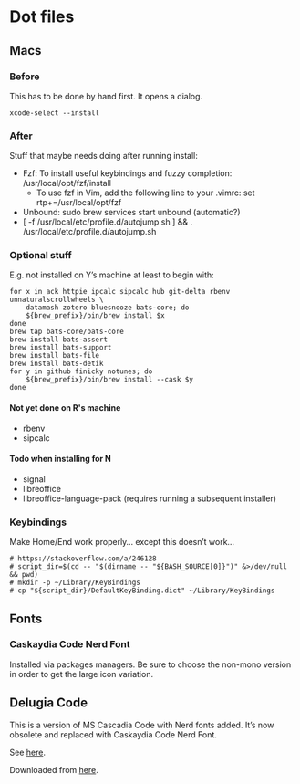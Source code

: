 # Dot files

## Macs

### Before

This has to be done by hand first. It opens a dialog.

```shell
xcode-select --install
```

### After

Stuff that maybe needs doing after running install:

* Fzf: To install useful keybindings and fuzzy completion: /usr/local/opt/fzf/install
    * To use fzf in Vim, add the following line to your .vimrc: set rtp+=/usr/local/opt/fzf
* Unbound: sudo brew services start unbound (automatic?)
* [ -f /usr/local/etc/profile.d/autojump.sh ] && . /usr/local/etc/profile.d/autojump.sh

### Optional stuff

E.g. not installed on Y’s machine at least to begin with:

```shell
for x in ack httpie ipcalc sipcalc hub git-delta rbenv unnaturalscrollwheels \
    datamash zotero bluesnooze bats-core; do
    ${brew_prefix}/bin/brew install $x
done
brew tap bats-core/bats-core
brew install bats-assert
brew install bats-support
brew install bats-file
brew install bats-detik
for y in github finicky notunes; do
    ${brew_prefix}/bin/brew install --cask $y
done
```

#### Not yet done on R's machine

* rbenv
* sipcalc

#### Todo when installing for N

* signal
* libreoffice
* libreoffice-language-pack (requires running a subsequent installer)

### Keybindings

Make Home/End work properly… except this doesn’t work…

```shell
# https://stackoverflow.com/a/246128
# script_dir=$(cd -- "$(dirname -- "${BASH_SOURCE[0]}")" &>/dev/null && pwd)
# mkdir -p ~/Library/KeyBindings
# cp "${script_dir}/DefaultKeyBinding.dict" ~/Library/KeyBindings
```

## Fonts

### Caskaydia Code Nerd Font

Installed via packages managers. Be sure to choose the non-mono version in order to get the large icon variation.

## Delugia Code

This is a version of MS Cascadia Code with Nerd fonts added. It’s now obsolete and replaced with Caskaydia Code Nerd Font.

See [here](https://www.hanselman.com/blog/PatchingTheNewCascadiaCodeToIncludePowerlineGlyphsAndOtherNerdFontsForTheWindowsTerminal.aspx).

Downloaded from [here](https://onedrive.live.com/?authkey=%21AGYH15PjiS%5F6wwo&cid=8B53BC30DA65DCAA&id=8B53BC30DA65DCAA%21672041&parId=8B53BC30DA65DCAA%21148&o=OneUp).

